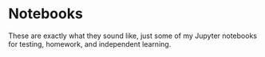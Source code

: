 # Notebooks

These are exactly what they sound like, just some of my Jupyter notebooks for testing, homework, and independent learning.